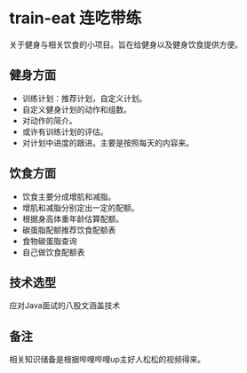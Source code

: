 # train-eat 连吃带练
关于健身与相关饮食的小项目。旨在给健身以及健身饮食提供方便。
## 健身方面
- 训练计划：推荐计划，自定义计划。
- 自定义健身计划的动作和组数。
- 对动作的简介。
- 或许有训练计划的评估。
- 对计划中进度的跟进。主要是按照每天的内容来。
## 饮食方面
- 饮食主要分成增肌和减脂。
- 增肌和减脂分别定出一定的配额。
- 根据身高体重年龄估算配额。
- 碳蛋脂配额推荐饮食配额表
- 食物碳蛋脂查询
- 自己做饮食配额表
## 技术选型
应对Java面试的八股文涵盖技术
## 备注
相关知识储备是根据哔哩哔哩up主好人松松的视频得来。
